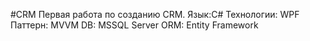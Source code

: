 #CRM
Первая работа по созданию CRM. 
Язык:C# 
Технологии: WPF 
Паттерн: MVVM 
DB: MSSQL Server 
ORM: Entity Framework